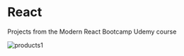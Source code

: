 # React
Projects from the Modern React Bootcamp Udemy course

![products1](https://user-images.githubusercontent.com/59144499/124520268-8083c000-ddb1-11eb-9c38-794e63d35487.jpg)
